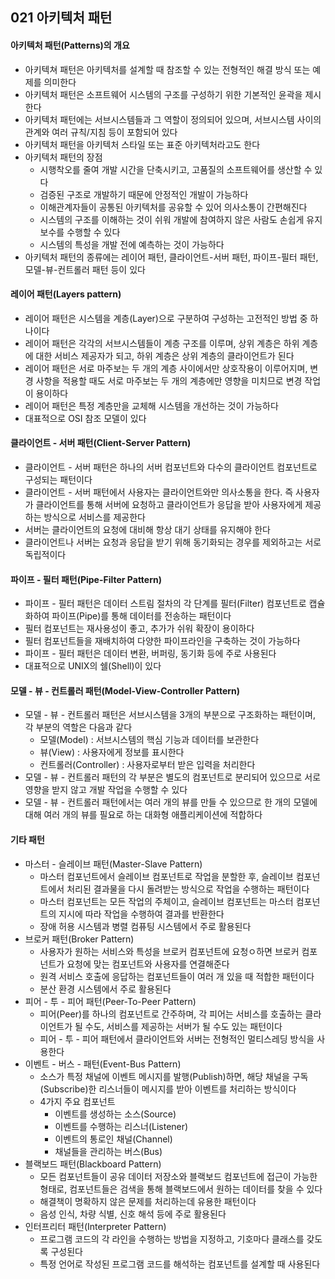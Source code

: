 ## 021 아키텍처 패턴

#### 아키텍처 패턴(Patterns)의 개요

- 아키텍쳐 패턴은 아키텍처를 설계할 때 참조할 수 있는 전형적인 해결 방식 또는 예제를 의미한다
- 아키텍처 패턴은 소프트웨어 시스템의 구조를 구성하기 위한 기본적인 윤곽을 제시한다
- 아키텍처 패턴에는 서브시스템들과 그 역할이 정의되어 있으며, 서브시스템 사이의 관계와 여러 규칙/지침 등이 포함되어 있다
- 아키텍처 패턴을 아키텍처 스타일 또는 표준 아키텍처라고도 한다
- 아키텍처 패턴의 장점
  - 시행착오를 줄여 개발 시간을 단축시키고, 고품질의 소프트웨어를 생산할 수 있다
  - 검증된 구조로 개발하기 때문에 안정적인 개발이 가능하다
  - 이해관계자들이 공통된 아키텍처를 공유할 수 있어 의사소통이 간편해진다
  - 시스템의 구조를 이해하는 것이 쉬워 개발에 참여하지 않은 사람도 손쉽게 유지보수를 수행할 수 있다
  - 시스템의 특성을 개발 전에 예측하는 것이 가능하다
- 아키텍처 패턴의 종류에는 레이어 패턴, 클라이언트-서버 패턴, 파이프-필터 패턴, 모델-뷰-컨트롤러 패턴 등이 있다



#### 레이어 패턴(Layers pattern)

- 레이어 패턴은 시스템을 계층(Layer)으로 구분하여 구성하는 고전적인 방법 중 하나이다
- 레이어 패턴은 각각의 서브시스템들이 계층 구조를 이루며, 상위 계층은 하위 계층에 대한 서비스 제공자가 되고, 하위 계층은 상위 계층의 클라이언트가 된다
- 레이어 패턴은 서로 마주보는 두 개의 계층 사이에서만 상호작용이 이루어지며, 변경 사항을 적용할 때도 서로 마주보는 두 개의 계층에만 영향을 미치므로 변경 작업이 용이하다
- 레이어 패턴은 특정 계층만을 교체해 시스템을 개선하는 것이 가능하다
- 대표적으로 OSI 참조 모델이 있다



#### 클라이언트 - 서버 패턴(Client-Server Pattern)

- 클라이언트 - 서버 패턴은 하나의 서버 컴포넌트와 다수의 클라이언트 컴포넌트로 구성되는 패턴이다
- 클라이언트 - 서버 패턴에서 사용자는 클라이언트와만 의사소통을 한다. 즉 사용자가 클라이언트를 통해 서버에 요청하고 클라이언트가 응답을 받아 사용자에게 제공하는 방식으로 서비스를 제공한다
- 서버는 클라이언트의 요청에 대비해 항상 대기 상태를 유지해야 한다
- 클라이언트나 서버는 요청과 응답을 받기 위해 동기화되는 경우를 제외하고는 서로 독립적이다



#### 파이프 - 필터 패턴(Pipe-Filter Pattern)

- 파이프 - 필터 패턴은 데이터 스트림 절차의 각 단계를 필터(Filter) 컴포넌트로 캡슐화하여 파이프(Pipe)를 통해 데이터를 전송하는 패턴이다
- 필터 컴포넌트는 재사용성이 좋고, 추가가 쉬워 확장이 용이하다
- 필터 컴포넌트들을 재배치하여 다양한 파이프라인을 구축하는 것이 가능하다
- 파이프 - 필터 패턴은 데이터 변환, 버퍼링, 동기화 등에 주로 사용된다
- 대표적으로 UNIX의 쉘(Shell)이 있다



#### 모델 - 뷰 - 컨트롤러 패턴(Model-View-Controller Pattern)

- 모델 - 뷰 - 컨트롤러 패턴은 서브시스템을 3개의 부분으로 구조화하는 패턴이며, 각 부분의 역할은 다음과 같다
  - 모델(Model) : 서브시스템의 핵심 기능과 데이터를 보관한다
  - 뷰(View) : 사용자에게 정보를 표시한다
  - 컨트롤러(Controller) : 사용자로부터 받은 입력을 처리한다
- 모델 - 뷰 - 컨트롤러 패턴의 각 부분은 별도의 컴포넌트로 분리되어 있으므로 서로 영향을 받지 않고 개발 작업을 수행할 수 있다
- 모델 - 뷰 - 컨트롤러 패턴에서는 여러 개의 뷰를 만들 수 있으므로 한 개의 모델에 대해 여러 개의 뷰를 필요로 하는 대화형 애플리케이션에 적합하다



#### 기타 패턴

- 마스터 - 슬레이브 패턴(Master-Slave Pattern)
  - 마스터 컴포넌트에서 슬레이브 컴포넌트로 작업을 분할한 후, 슬레이브 컴포넌트에서 처리된 결과물을 다시 돌려받는 방식으로 작업을 수행하는 패턴이다
  - 마스터 컴포넌트는 모든 작업의 주체이고, 슬레이브 컴포넌트는 마스터 컴포넌트의 지시에 따라 작업을 수행하여 결과를 반환한다
  - 장애 허용 시스템과 병렬 컴퓨팅 시스템에서 주로 활용된다
- 브로커 패턴(Broker Pattern)
  - 사용자가 원하는 서비스와 특성을 브로커 컴포넌트에 요청ㅇ하면 브로커 컴포넌트가 요청에 맞는 컴포넌트와 사용자를 연결해준다
  - 원격 서비스 호출에 응답하는 컴포넌트들이 여러 개 있을 때 적합한 패턴이다
  - 분산 환경 시스템에서 주로 활용된다
- 피어 - 투 - 피어 패턴(Peer-To-Peer Pattern)
  - 피어(Peer)를 하나의 컴포넌트로 간주하며, 각 피어는 서비스를 호출하는 클라이언트가 될 수도, 서비스를 제공하는 서버가 될 수도 있는 패턴이다
  - 피어 - 투 - 피어 패턴에서 클라이언트와 서버는 전형적인 멀티스레딩 방식을 사용한다
- 이벤트 - 버스 - 패턴(Event-Bus Pattern)
  - 소스가 특정 채널에 이벤트 메시지를 발행(Publish)하면, 해당 채널을 구독(Subscribe)한 리스너들이 메시지를 받아 이벤트를 처리하는 방식이다
  - 4가지 주요 컴포넌트
    - 이벤트를 생성하는 소스(Source)
    - 이벤트를 수행하는 리스너(Listener)
    - 이벤트의 통로인 채널(Channel)
    - 채널들을 관리하는 버스(Bus)
- 블랙보드 패턴(Blackboard Pattern)
  - 모든 컴포넌트들이 공유 데이터 저장소와 블랙보드 컴포넌트에 접근이 가능한 형태로, 컴포넌트들은 검색을 통해 블랙보드에서 원하는 데이터를 찾을 수 있다
  - 해결책이 명확하지 않은 문제를 처리하는데 유용한 패턴이다
  - 음성 인식, 차량 식별, 신호 해석 등에 주로 활용된다
- 인터프리터 패턴(Interpreter Pattern)
  - 프로그램 코드의 각 라인을 수행하는 방법을 지정하고, 기호마다 클래스를 갖도록 구성된다
  - 특정 언어로 작성된 프로그램 코드를 해석하는 컴포넌트를 설계할 때 사용된다